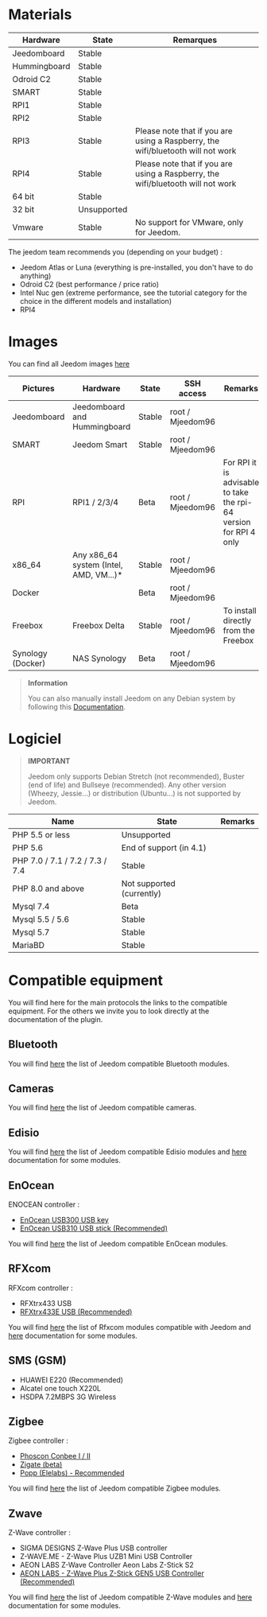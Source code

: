 # Materials

Hardware | State | Remarques
--- | --- | ---
Jeedomboard      | Stable        |
Hummingboard     | Stable        |
Odroid C2        | Stable        |                          
SMART            | Stable        |                          
RPI1             | Stable        |                          
RPI2             | Stable        |                          
RPI3             | Stable        | Please note that if you are using a Raspberry, the wifi/bluetooth will not work
RPI4             | Stable        | Please note that if you are using a Raspberry, the wifi/bluetooth will not work
64 bit          | Stable        |                          
32 bit          | Unsupported  |                          
Vmware           | Stable        | No support for VMware, only for Jeedom.

The jeedom team recommends you (depending on your budget) :

- Jeedom Atlas or Luna (everything is pre-installed, you don't have to do anything)
- Odroid C2 (best performance / price ratio)
- Intel Nuc gen (extreme performance, see the tutorial category for the choice in the different models and installation)
- RPI4

#  Images

You can find all Jeedom images [here](https://images.jeedom.com/)

| Pictures         | Hardware       | State           | SSH access      | Remarks      | Documentation      |
|----------------|----------------|----------------|----------------|----------------|---------------------|
| Jeedomboard    | Jeedomboard and Hummingboard | Stable         | root / Mjeedom96 |                | [Jeedomboard](https://doc.jeedom.com/en_US/installation/mini) |
| SMART          | Jeedom Smart   | Stable           | root / Mjeedom96 |                | [SMART](https://doc.jeedom.com/en_US/installation/smart) |
| RPI            | RPI1 / 2/3/4     | Beta           | root / Mjeedom96 |  For RPI it is advisable to take the rpi-64 version for RPI 4 only              | [RPI](https://doc.jeedom.com/en_US/installation/rpi) |
| x86_64         | Any x86_64 system (Intel, AMD, VM...)*               | Stable           | root / Mjeedom96 |                | [x86_64](https://doc.jeedom.com/en_US/installation/vm) |
| Docker         |                | Beta           | root / Mjeedom96 |                | [Docker](https://doc.jeedom.com/en_US/installation/docker) |
| Freebox        | Freebox Delta  | Stable         | root / Mjeedom96 | To install directly from the Freebox               | [Freebox](https://doc.jeedom.com/en_US/installation/freeboxdelta) |
| Synology (Docker)| NAS Synology | Beta          | root / Mjeedom96  |                | [Synology](https://doc.jeedom.com/en_US/installation/synology) |

> **Information**
>
> You can also manually install Jeedom on any Debian system by following this [Documentation](https://doc.jeedom.com/en_US/installation/cli).

#  Logiciel

> **IMPORTANT**
>
> Jeedom only supports Debian Stretch (not recommended), Buster (end of life) and Bullseye (recommended). Any other version (Wheezy, Jessie…) or distribution (Ubuntu…) is not supported by Jeedom.

| Name                     | State                    | Remarks                |
|-------------------------|-------------------------|--------------------------|
| PHP 5.5 or less        | Unsupported            |                          |
| PHP 5.6                 | End of support (in 4.1) |                          |
| PHP 7.0 / 7.1 / 7.2 / 7.3 / 7.4 | Stable                  |                          |
| PHP 8.0 and above         | Not supported (currently)|                          |
| Mysql 7.4               | Beta                    |                          |
| Mysql 5.5 / 5.6           | Stable                  |                          |
| Mysql 5.7               | Stable                  |                          |
| MariaBD                 | Stable                  |                          |


# Compatible equipment

You will find here for the main protocols the links to the compatible equipment.
For the others we invite you to look directly at the documentation of the plugin.


## Bluetooth

You will find [here](https://compatibility.jeedom.com/index.php?p=home&plugin=blea) the list of Jeedom compatible Bluetooth modules.

## Cameras

You will find [here](https://compatibility.jeedom.com/index.php?v=d&p=home&search=&plugin=camera) the list of Jeedom compatible cameras.

## Edisio

You will find [here](https://doc.jeedom.com/en_US/edisio/equipement.compatible) the list of Jeedom compatible Edisio modules and [here](https://doc.jeedom.com/en_US/edisio/) documentation for some modules.

## EnOcean

ENOCEAN controller :

-   [EnOcean USB300 USB key](https://www.domadoo.fr/fr/interface-domotique/3206-enocean-controleur-usb-enocean-avec-connecteur-sma-3700527400280.html)
-   [EnOcean USB310 USB stick (Recommended)](https://www.domadoo.fr/fr/interface-domotique/2433-enocean-controleur-usb-enocean-3700527400273.html)

You will find [here](https://compatibility.jeedom.com/index.php?v=d&p=home&search=&plugin=openenocean) the list of Jeedom compatible EnOcean modules.

## RFXcom

RFXcom controller :

-   RFXtrx433 USB
-   [RFXtrx433E USB (Recommended)](https://www.domadoo.fr/fr/interface-domotique/4659-rfxcom-interface-radio-recepteuremetteur-xl-43392mhz-usb-chacon-somfy-rts-oregon-et-autres.html)

You will find [here](https://compatibility.jeedom.com/index.php?v=d&p=home&search=&plugin=rfxcom) the list of Rfxcom modules compatible with Jeedom and [here](https://doc.jeedom.com/en_US/rfxcom/) documentation for some modules.

## SMS (GSM)

-   HUAWEI E220 (Recommended)
-   Alcatel one touch X220L
-   HSDPA 7.2MBPS 3G Wireless

## Zigbee

Zigbee controller :

- [Phoscon Conbee I / II](https://www.domadoo.fr/fr/interface-domotique/4974-phoscon-passerelle-universelle-zigbee-usb-conbee-ii-4260350821328.html)
- [Zigate (beta)](https://www.domadoo.fr/fr/interface-domotique/5734-lixee-dongle-usb-zigbee-zigate-v2-compatible-jeedom-eedomus-domoticz-3770014375094.html?search_query=zigate&results=106)
- [Popp (Elelabs) - Recommended](https://www.domadoo.fr/fr/interface-domotique/5431-popp-dongle-usb-zigbee-zb-stick-chipset-efr32mg13-4251295701554.html)

You will find [here](https://compatibility.jeedom.com/index.php?v=d&p=home&search=&plugin=zigbee) the list of Jeedom compatible Zigbee modules.

## Zwave

Z-Wave controller :

-   SIGMA DESIGNS Z-Wave Plus USB controller
-   Z-WAVE.ME - Z-Wave Plus UZB1 Mini USB Controller
-   AEON LABS Z-Wave Controller Aeon Labs Z-Stick S2
-   [AEON LABS - Z-Wave Plus Z-Stick GEN5 USB Controller (Recommended)](https://www.domadoo.fr/fr/interface-domotique/2917-aeotec-controleur-usb-z-wave-plus-z-stick-gen5-1220000012813.html?search_query=sigma&results=4)

You will find [here](https://compatibility.jeedom.com/index.php?v=d&p=home&search=&plugin=openzwave) the list of Jeedom compatible Z-Wave modules and [here](https://doc.jeedom.com/en_US/zwave/) documentation for some modules.
